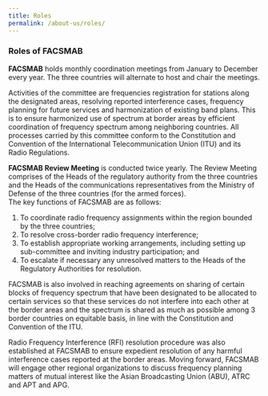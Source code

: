 ```yaml
---
title: Roles
permalink: /about-us/roles/
---
```

### **Roles of FACSMAB**
**FACSMAB** holds monthly coordination meetings from January to December every year. The three countries will alternate to host and chair the meetings.

Activities of the committee are frequencies registration for stations along the designated areas, resolving reported interference cases, frequency planning for future services and harmonization of existing band plans. This is to ensure harmonized use of spectrum at border areas by efficient coordination of frequency spectrum among neighboring countries. All processes carried by this committee conform to the Constitution and Convention of the International Telecommunication Union (ITU) and its Radio Regulations.

**FACSMAB Review Meeting** is conducted twice yearly. The Review Meeting comprises of the Heads of the regulatory authority from the three countries and the Heads of the communications representatives from the Ministry of Defense of the three countries (for the armed forces).<br>The key functions of FACSMAB are as follows:
   1. To coordinate radio frequency assignments within the region bounded by the three countries;
   2. To resolve cross-border radio frequency interference;
   3. To establish appropriate working arrangements, including setting up sub-committee and inviting industry participation; and
   4. To escalate if necessary any unresolved matters to the Heads of the Regulatory Authorities for resolution.
   
FACSMAB is also involved in reaching agreements on sharing of certain blocks of frequency spectrum that have been designated to be allocated to certain services so that these services do not interfere into each other at the border areas and the spectrum is shared as much as possible among 3 border countries on equitable basis, in line with the Constitution and Convention of the ITU.

Radio Frequency Interference (RFI) resolution procedure was also established at FACSMAB to ensure expedient resolution of any harmful interference cases reported at the border areas. Moving forward, FACSMAB will engage other regional organizations to discuss frequency planning matters of mutual interest like the Asian Broadcasting Union (ABU), ATRC and APT and APG.